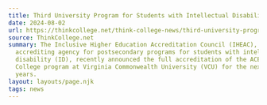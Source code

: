 ```yaml
---
title: Third University Program for Students with Intellectual Disability Accredited
date: 2024-08-02
url: https://thinkcollege.net/think-college-news/third-university-program-for-students-with-intellectual-disability-accredited
source: ThinkCollege.net
summary: The Inclusive Higher Education Accreditation Council (IHEAC), an
  accrediting agency for postsecondary programs for students with intellectual
  disability (ID), recently announced the full accreditation of the ACE-IT in
  College program at Virginia Commonwealth University (VCU) for the next seven
  years.
layout: layouts/page.njk
tags: news
---
```

